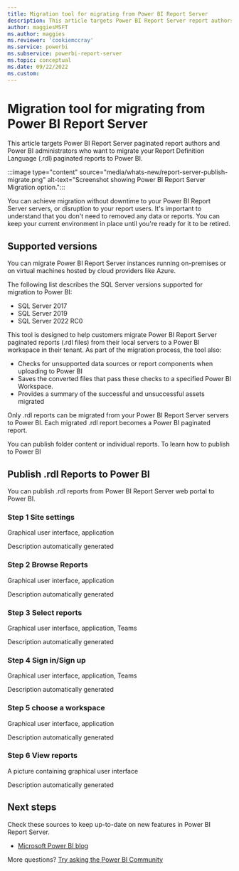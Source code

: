 ```yaml
---
title: Migration tool for migrating from Power BI Report Server
description: This article targets Power BI Report Server report authors and Power BI administrators. It provides you with guidance to help you migrate your Report Definition Language (.rdl) reports to Power BI.
author: maggiesMSFT
ms.author: maggies
ms.reviewer: 'cookiemccray'
ms.service: powerbi
ms.subservice: powerbi-report-server
ms.topic: conceptual
ms.date: 09/22/2022
ms.custom: 
---
```


# Migration tool for migrating from Power BI Report Server

This article targets Power BI Report Server paginated report authors and Power BI administrators who want to migrate your Report Definition Language (.rdl) paginated reports to Power BI.

:::image type="content" source="media/whats-new/report-server-publish-migrate.png" alt-text="Screenshot showing Power BI Report Server Migration option.":::

You can achieve migration without downtime to your Power BI Report Server servers, or disruption to your report users. It's important to understand that you don't need to removed any data or reports. You can keep your current environment in place until you're ready for it to be retired.  

## Supported versions 

You can migrate Power BI Report Server instances running on-premises or on virtual machines hosted by cloud providers like Azure.

The following list describes the SQL Server versions supported for migration to Power BI:

- SQL Server 2017
- SQL Server 2019
- SQL Server 2022 RC0

This tool is designed to help customers migrate Power BI Report Server paginated reports (.rdl files) from their local servers to a Power BI workspace in their tenant. As part of the migration process, the tool also: 

- Checks for unsupported data sources or report components when uploading to Power BI 
- Saves the converted files that pass these checks to a specified Power BI Workspace. 
- Provides a summary of the successful and unsuccessful assets migrated 

Only .rdl reports can be migrated from your Power BI Report Server servers to Power BI. Each migrated .rdl report becomes a Power BI paginated report.

You can publish folder content or individual reports. To learn how to publish to Power BI  

## Publish .rdl Reports to Power BI  

You can publish .rdl reports from Power BI Report Server web portal to Power BI.  

### Step 1 Site settings  

Graphical user interface, application

Description automatically generated 

### Step 2 Browse Reports 

Graphical user interface, application

Description automatically generated 

 

### Step 3 Select reports 

Graphical user interface, application, Teams

Description automatically generated 

### Step 4 Sign in/Sign up 

 

Graphical user interface, application, Teams

Description automatically generated 

### Step 5 choose a workspace  

Graphical user interface, application

Description automatically generated 

### Step 6 View reports  

A picture containing graphical user interface

Description automatically generated 


## Next steps

Check these sources to keep up-to-date on new features in Power BI Report Server.

- [Microsoft Power BI blog](https://powerbi.microsoft.com/blog/)

More questions? [Try asking the Power BI Community](https://community.powerbi.com/)

